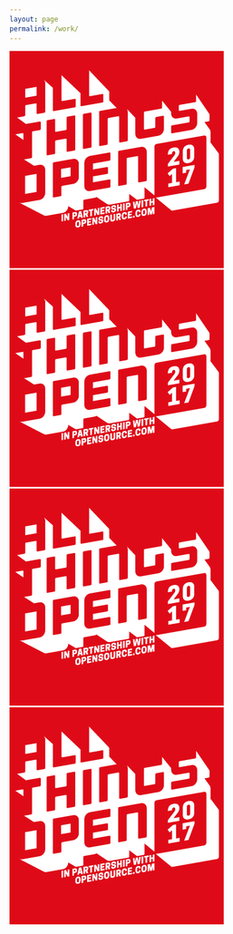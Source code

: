 ```yaml
---
layout: page
permalink: /work/
---
```


<div class="view-wrapper view-wrapper--flex">
  <div class="grid">
    <div class="grid__row">
      <div class="grid__block square square--large">
        <a href="https://www.allthingsopen.org">
          <img class="img--grayscale filter" src="/images/placeholder-image.png" alt="placeholder" />
        </a>
      </div>
      <div class="grid__block square square--large">
        <a href="https://www.allthingsopen.org">
          <img class="img--grayscale filter" src="/images/placeholder-image.png" alt="placeholder" />
        </a>
      </div>
    </div>
    <div class="grid__row">
      <div class="grid__block square square--large">
        <a href="https://www.allthingsopen.org">
          <img class="img--grayscale filter" src="/images/placeholder-image.png" alt="placeholder" />
        </a>
      </div>
      <div class="grid__block square square--large">
        <a href="https://www.allthingsopen.org">
          <img class="img--grayscale filter" src="/images/placeholder-image.png" alt="placeholder" />
        </a>
      </div>
    </div>
  </div>  
</div>